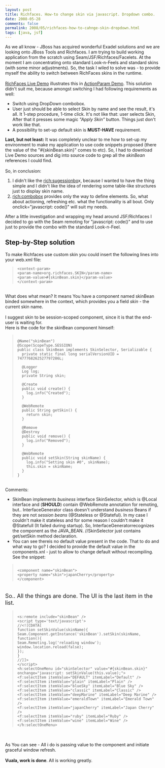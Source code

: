 ```yaml
---
layout: post
title: Richfaces. How-to change skin via javascript. Dropdown combo.
date: 2008-05-28
comments: false
permalink: 2008/05/richfaces-how-to-cahnge-skin-dropdown.html
tags: [java, jsf]
---
```


<div>As we all know - JBoss has acquired wonderful Exadel solutions and we are looking onto JBoss Tools and Richfaces. I am trying to build working application from the scratch using Seam/JSF/Richfaces/Facelets. At the moment I am concentrating onto standard Look-n-Feels and standard skins (with some minor adjustments). So, the task I wiled to solve was - to provide myself the ability to switch between RichFaces skins in the runtime.<br /><br /><a href="http://livedemo.exadel.com/richfaces-demo/index.jsp">RichFaces Live Demo</a> illustrates this in <a href="http://livedemo.exadel.com/richfaces-demo/richfaces/actionparam.jsf">ActionParam Demo</a>. This solution didn't suit me, because amongst switching I had following requirements as well:<br /><ul><li>Switch using DropDown combobox.</li><li>User just should be able to select Skin by name and see the result, it's all. It 1-step procedure, 1-time click. It's not like that: user selects Skin, After that it presses some magic <span style="font-style: italic;">"Apply Skin"</span> button. Things just don't work like that.</li><li>A possibility to set-up default skin is <span style="font-weight: bold;">MUST-HAVE</span> requirement.</li></ul><span style="font-weight: bold;">Last, but not least:</span> It was completely unclear to me how to set-up my environment to make my application to use code snippets proposed (there the value of the "#{skinBean.skin}" comes to etc). So, I had to download Live Demo sources and dig into source code to grep all the <span style="font-style: italic;">skinBean</span> references I could find.<br /><br />So, in conclusion:<br /><ol><li>I didn't like the <a href="http://www.jboss.org/file-access/default/members/jbossrichfaces/freezone/docs/devguide/en/html_single/index.html#suggestionbox">rich:sugessionbo</a>x, because I wanted to have the thing simple and I didn't like the idea of rendering some table-like structures just to display skin name.<br /></li><li><a href="http://www.jboss.org/file-access/default/members/jbossrichfaces/freezone/docs/devguide/en/html_single/index.html#comboBox">rich:combobox</a> provides only the way to define <f:selectitem>elements. So, what about actioning, refreshing etc. what the functionality is all bout. Only onclick="javascript: code()" will suit my needs.</f:selectitem></li></ol>After a little investigation and wrapping my head around JSF/Richfaces I decided to go with the Seam remoting for "javascript: code()" and to use <a href="http://exadel.com/tutorial/jsf/jsftags-guide.html#selectone"><h:selectonemenu></h:selectonemenu></a>just to provide the combo with the standard Look-n-Feel.<br /><h2>Step-by-Step solution</h2>To make Richfaces use custom skin you could insert the following lines into your web.xml file:<br /></div><blockquote><pre><code>&lt;context-param&gt;<br />&lt;param-name&gt;org.richfaces.SKIN&lt;/param-name&gt;<br />&lt;param-value&gt;#{skinBean.skin}&lt;/param-value&gt;<br />&lt;/context-param&gt;</code></pre></blockquote><br />What does what mean? It means You have a component named skinBean binded somewhere in the context, which provides you a field <span style="font-style: italic;">skin</span> - the current skin name.<br /><br />I suggest skin to be session-scoped component, since it is that the end-user is waiting for.<br />Here is the code for the skinBean component himself:<br /><p style="margin-left: 40px;"></p><blockquote><pre><code class="java"> <br />@Name("skinBean")<br />@Scope(ScopeType.SESSION)<br />public class SkinBean implements SkinSelector, Serializable {<br />  private static final long serialVersionUID = 7477768262527797286L;<br /><br />  @Logger<br />  Log log;<br />  private String skin;<br /><br />  @Create<br />  public void create() {<br />    log.info("Created");<br />  }<br /><br />  @WebRemote<br />  public String getSkin() {<br />    return skin;<br />  }<br /><br />  @Remove<br />  @Destroy<br />  public void remove() {<br />    log.info("Removed");<br />  }<br /><br />  @WebRemote<br />  public void setSkin(String skinName) {<br />    log.info("Setting skin #0", skinName);<br />    this.skin = skinName;<br />  }<br />}<br /></code></pre></blockquote><br />Comments:<br /><ul><li>SkinBean implements <span style="font-style: italic;">business  </span>interface SkinSelector, which is @Local interface and (<span style="font-weight: bold;">SHOULD</span>) contain @WebRemote annotation for remoting, but.. InterfaceGenerator class doesn't understand <span style="font-style: italic;">business </span>Beans if they are not <span style="font-style: italic;">session beans</span> (@Stateless or @Stateful). In my case I couldn't make it stateless and for some reason I couldn't make it @Statefull (It failed during startup). So, InterfaceGeneratorrecognizes the component as the JAVA_BEAN. //SkinSelector just contains get/setSkin method declaration.<br /></li><li>You can see thereis no default value present in the code. That to do and what way to go? I decided to provide the default value in the components.xnl - just to allow to change default without recompiling. See the snippet:</li></ul><blockquote><pre><code class="xml"> <br />&lt;component name="skinBean"&gt;<br />&lt;property name="skin"&gt;japanCherry&lt;/property&gt;<br />&lt;/component&gt;<br /></code></pre></blockquote><span style="font-size:130%;"><br />So.. All the things are done. The UI is the last item in the list.</span><br /><p></p><blockquote><pre><code class="html"> <br />&lt;s:remote include="skinBean" /&gt;<br />&lt;script type='text/javascript'&gt;<br />//&lt;![CDATA[<br />function setSkinValue(skinName){<br />Seam.Component.getInstance('skinBean').setSkin(skinName, function(){<br />Seam.Remoting.log('reloading window');<br />window.location.reload(false);<br />});<br />}<br />//]]&gt;<br />&lt;/script&gt;<br />&lt;h:selectOneMenu id="skinSelector" value="#{skinBean.skin}"<br />onchange="javascript: setSkinValue(this.value);"&gt;<br />&lt;f:selectItem itemValue="DEFAULT" itemLabel="Default" /&gt;<br />&lt;f:selectItem itemValue="plain" itemLabel="Plain" /&gt;<br />&lt;f:selectItem itemValue="blueSky" itemLabel="Blue Sky" /&gt;<br />&lt;f:selectItem itemValue="classic" itemLabel="Classic" /&gt;<br />&lt;f:selectItem itemValue="deepMarine" itemLabel="Deep Marine" /&gt;<br />&lt;f:selectItem itemValue="emeraldTown" itemLabel="Emerald Town" /&gt;<br />&lt;f:selectItem itemValue="japanCherry" itemLabel="Japan Cherry" /&gt;<br />&lt;f:selectItem itemValue="ruby" itemLabel="Ruby" /&gt;<br />&lt;f:selectItem itemValue="wine" itemLabel="Wine" /&gt;<br />&lt;/h:selectOneMenu&gt;<br /></code></pre></blockquote><br /><br />As You can see - All i do is passing value to the component and initiate graceful window refresh.<br /><br /><span style="font-weight: bold;">Vuala, work is done</span>. All is working greatly.
